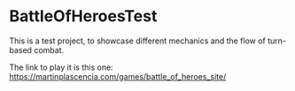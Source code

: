 # BattleOfHeroesTest
This is a test project, to showcase different mechanics and the flow of turn-based combat.

The link to play it is this one:
https://martinplascencia.com/games/battle_of_heroes_site/
